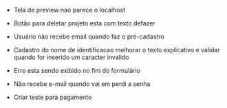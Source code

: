 - Tela de preview nao parece o localhost
- Botão para deletar projeto esta com texto defazer
- Usuário não recebe email quando faz o pré-cadastro
- Cadastro do nome de identificacao melhorar o texto explicativo e validar quando for inserido um caracter invalido
- Erro esta sendo exibido no fim do formulário
-  Não recebe e-mail quando vai em perdi a senha

- Criar teste para pagamento

